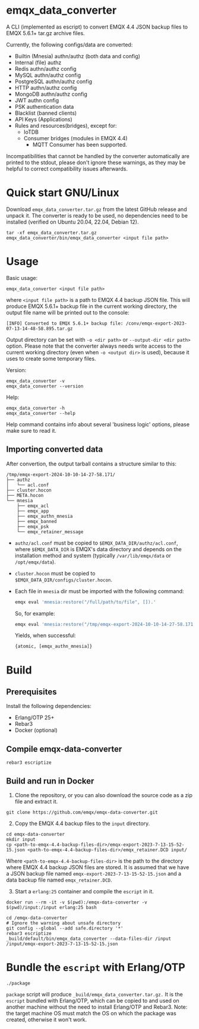 emqx_data_converter
=====

A CLI (implemented as escript) to convert EMQX 4.4 JSON backup files to EMQX 5.6.1+ tar.gz archive files.

Currently, the following configs/data are converted:

- Builtin (Mnesia) authn/authz (both data and config)
- Internal (file) authz
- Redis authn/authz config
- MySQL authn/authz config
- PostgreSQL authn/authz config
- HTTP authn/authz config
- MongoDB authn/authz config
- JWT authn config
- PSK authentication data
- Blacklist (banned clients)
- API Keys (Applications)
- Rules and resources(bridges), except for:
  - IoTDB
  - Consumer bridges (modules in EMQX 4.4)
    + MQTT Consumer has been supported.

Incompatibilities that cannot be handled by the converter automatically are printed to the stdout,
please don't ignore these warnings, as they may be helpful to correct compatibility issues afterwards.

# Quick start GNU/Linux

Download `emqx_data_converter.tar.gz` from the latest GitHub release and unpack it.
The converter is ready to be used, no dependencies need to be installed (verified on Ubuntu 20.04, 22.04, Debian 12).

```shell
tar -xf emqx_data_converter.tar.gz
emqx_data_converter/bin/emqx_data_converter <input file path>
```

# Usage

Basic usage:

```shell
emqx_data_converter <input file path>
```

where `<input file path>` is a path to  EMQX 4.4 backup JSON file.
This will produce EMQX 5.6.1+ backup file in the current working directory,
the output file name will be printed out to the console:

```
[INFO] Converted to EMQX 5.6.1+ backup file: /conv/emqx-export-2023-07-13-14-48-58.895.tar.gz
```

Output directory can be set with `-o <dir path>` or `--output-dir <dir path>` option.
Please note that the converter always needs write access to the current working directory (even when `-o <output dir>` is used),
because it uses to create some temporary files.

Version:

```shell
emqx_data_converter -v
emqx_data_converter --version
```

Help:

```shell
emqx_data_converter -h
emqx_data_converter --help
```

Help command contains info about several 'business logic' options, please make sure to read it.

## Importing converted data

After convertion, the output tarball contains a structure similar to this:

```
/tmp/emqx-export-2024-10-10-14-27-58.171/
├── authz
│   └── acl.conf
├── cluster.hocon
├── META.hocon
└── mnesia
    ├── emqx_acl
    ├── emqx_app
    ├── emqx_authn_mnesia
    ├── emqx_banned
    ├── emqx_psk
    └── emqx_retainer_message
```

- `authz/acl.conf` must be copied to `$EMQX_DATA_DIR/authz/acl.conf`, where `$EMQX_DATA_DIR` is EMQX's data directory and depends on the installation method and system (typically `/var/lib/emqx/data` or `/opt/emqx/data`).
- `cluster.hocon` must be copied to `$EMQX_DATA_DIR/configs/cluster.hocon`.
- Each file in `mnesia` dir must be imported with the following command:

  ```sh
  emqx eval 'mnesia:restore("/full/path/to/file", []).'
  ```

  So, for example:

  ```sh
  emqx eval 'mnesia:restore("/tmp/emqx-export-2024-10-10-14-27-58.171/mnesia/emqx_authn_mnesia", []).'
  ```

  Yields, when successful:

  ```
  {atomic, [emqx_authn_mnesia]}
  ```

# Build

## Prerequisites

Install the following dependencies:

- Erlang/OTP 25+
- Rebar3
- Docker (optional)

## Compile emqx-data-converter

```
rebar3 escriptize
```

## Build and run in Docker

1. Clone the repository, or you can also download the source code as a zip file and extract it.

```shell
git clone https://github.com/emqx/emqx-data-converter.git
```

2. Copy the EMQX 4.4 backup files to the `input` directory.

```shell
cd emqx-data-converter
mkdir input
cp <path-to-emqx-4.4-backup-files-dir>/emqx-export-2023-7-13-15-52-15.json <path-to-emqx-4.4-backup-files-dir>/emqx_retainer.DCD input/
```

Where `<path-to-emqx-4.4-backup-files-dir>` is the path to the directory where EMQX 4.4 backup JSON files are stored. It is assumed that we have a JSON backup file named `emqx-export-2023-7-13-15-52-15.json` and a data backup file named `emqx_retainer.DCD`.

3. Start a `erlang:25` container and compile the `escript` in it.

```shell
docker run --rm -it -v $(pwd):/emqx-data-converter -v $(pwd)/input:/input erlang:25 bash

cd /emqx-data-converter
# Ignore the warning about unsafe directory
git config --global --add safe.directory '*'
rebar3 escriptize
_build/default/bin/emqx_data_converter --data-files-dir /input /input/emqx-export-2023-7-13-15-52-15.json
```

# Bundle the `escript` with Erlang/OTP

```shell
./package
```

`package` script will produce `_build/emqx_data_converter.tar.gz.` It is the `escript` bundled with Erlang/OTP,
which can be copied to and used on another machine without the need to install Erlang/OTP and Rebar3.
Note: the target machine OS must match the OS on which the package was created, otherwise it won't work.

